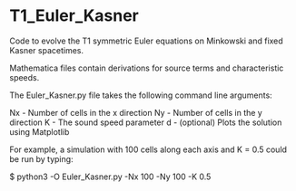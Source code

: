 # T1_Euler_Kasner
Code to evolve the T1 symmetric Euler equations on Minkowski and fixed Kasner spacetimes.

Mathematica files contain derivations for source terms and characteristic speeds.

The Euler_Kasner.py file takes the following command line arguments:

Nx - Number of cells in the x direction
Ny - Number of cells in the y direction
K - The sound speed parameter
d - (optional) Plots the solution using Matplotlib

For example, a simulation with 100 cells along each axis and K = 0.5
could be run by typing:

$ python3 -O Euler_Kasner.py -Nx 100 -Ny 100 -K 0.5

